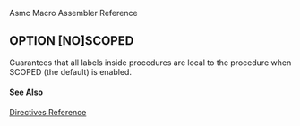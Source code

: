 Asmc Macro Assembler Reference

## OPTION [NO]SCOPED

Guarantees that all labels inside procedures are local to the procedure when SCOPED (the default) is enabled.

#### See Also

[Directives Reference](readme.md)